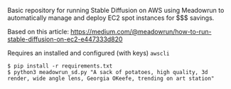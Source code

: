 Basic repository for running Stable Diffusion on AWS using Meadowrun to
automatically manage and deploy EC2 spot instances for $$$ savings.

Based on this article:
https://medium.com/@meadowrun/how-to-run-stable-diffusion-on-ec2-e447333d820

Requires an installed and configured (with keys) `awscli`

```shell
$ pip install -r requirements.txt
$ python3 meadowrun_sd.py "A sack of potatoes, high quality, 3d render, wide angle lens, Georgia OKeefe, trending on art station"
```
